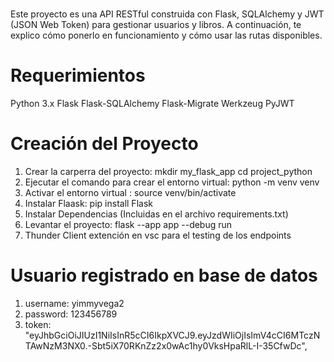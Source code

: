 # 
Este proyecto es una API RESTful construida con Flask, SQLAlchemy y JWT (JSON Web Token) para gestionar usuarios y libros. A continuación, te explico cómo ponerlo en funcionamiento y cómo usar las rutas disponibles.

# Requerimientos

Python 3.x
Flask
Flask-SQLAlchemy
Flask-Migrate
Werkzeug
PyJWT

# Creación  del Proyecto

1. Crear la carperra del proyecto: mkdir my_flask_app  cd project_python
2. Ejecutar el comando para crear el entorno virtual: python -m venv venv
3. Activar el entorno virtual : source venv/bin/activate
4. Instalar Flaask: pip install Flask
5. Instalar Dependencias (Incluidas en el archivo requirements.txt)
6. Levantar el proyecto: flask --app app --debug run
7. Thunder Client extención en vsc para el testing de los endpoints


# Usuario registrado en base de datos
1. username: yimmyvega2
2. password: 123456789
3. token: "eyJhbGciOiJIUzI1NiIsInR5cCI6IkpXVCJ9.eyJzdWIiOjIsImV4cCI6MTczNTAwNzM3NX0.-Sbt5iX70RKnZz2x0wAc1hy0VksHpaRlL-I-35CfwDc",
